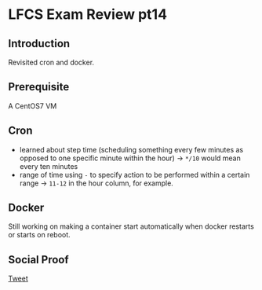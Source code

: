 # LFCS Exam Review pt14

## Introduction

Revisited cron and docker.

## Prerequisite

A CentOS7 VM

## Cron

- learned about step time (scheduling something every few minutes as opposed to one specific minute within the hour) -> ```*/10``` would mean every ten minutes
- range of time using ```-``` to specify action to be performed within a certain range -> ```11-12``` in the hour column, for example.

## Docker

Still working on making a container start automatically when docker restarts or starts on reboot. 

## Social Proof

[Tweet](https://twitter.com/lrnallday/status/1303159257873944582)
